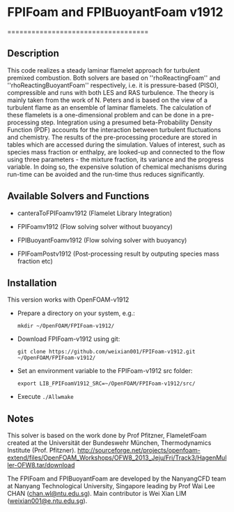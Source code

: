 # FPIFoam and FPIBuoyantFoam v1912
===================================

## Description

This code realizes a steady laminar flamelet approach for turbulent premixed combustion.
Both solvers are based on ''rhoReactingFoam'' and ''rhoReactingBuoyantFoam'' respectively, i.e. it is pressure-based (PISO), compressible and runs with both LES and RAS turbulence. 
The theory is mainly taken from the work of N. Peters and is based on the view of a turbulent flame as an ensemble of laminar flamelets.
The calculation of these flamelets is a one-dimensional problem and can be done in a pre-processing step.
Integration using a presumed beta-Probability Density Function (PDF) accounts for the interaction between turbulent fluctuations and chemistry.
The results of the pre-processing procedure are stored in tables which are accessed during the simulation.
Values of interest, such as species mass fraction or enthalpy, are looked-up and connected to the flow using three parameters - the mixture fraction, its variance and the progress variable.
In doing so, the expensive solution of chemical mechanisms during run-time can be avoided and the run-time thus reduces significantly.

## Available Solvers and Functions

* canteraToFPIFoamv1912 (Flamelet Library Integration)

* FPIFoamv1912 (Flow solving solver without buoyancy)

* FPIBuoyantFoamv1912 (Flow solving solver with buoyancy)

* FPIFoamPostv1912 (Post-processing result by outputing species mass fraction etc)

## Installation

This version works with OpenFOAM-v1912

* Prepare a directory on your system, e.g.:  

  `mkdir ~/OpenFOAM/FPIFoam-v1912/`

* Download FPIFoam-v1912 using git:

  `git clone https://github.com/weixian001/FPIFoam-v1912.git ~/OpenFOAM/FPIFoam-v1912/`

* Set an environment variable to the FPIFoam-v1912 src folder:

  `export LIB_FPIFoamV1912_SRC=~/OpenFOAM/FPIFoam-v1912/src/`

* Execute `./Allwmake`

## Notes
This solver is based on the work done by Prof Pfitzner, FlameletFoam created at the Universität der Bundeswehr München, Thermodynamics Institute (Prof. Pfitzner). http://sourceforge.net/projects/openfoam-extend/files/OpenFOAM_Workshops/OFW8_2013_Jeju/Fri/Track3/HagenMuller-OFW8.tar/download

The FPIFoam and FPIBuoyantFoam are developed by the NanyangCFD team at Nanyang Technological University, Singapore leading by Prof Wai Lee CHAN (chan.wl@ntu.edu.sg). Main contributor is Wei Xian LIM (weixian001@e.ntu.edu.sg).

